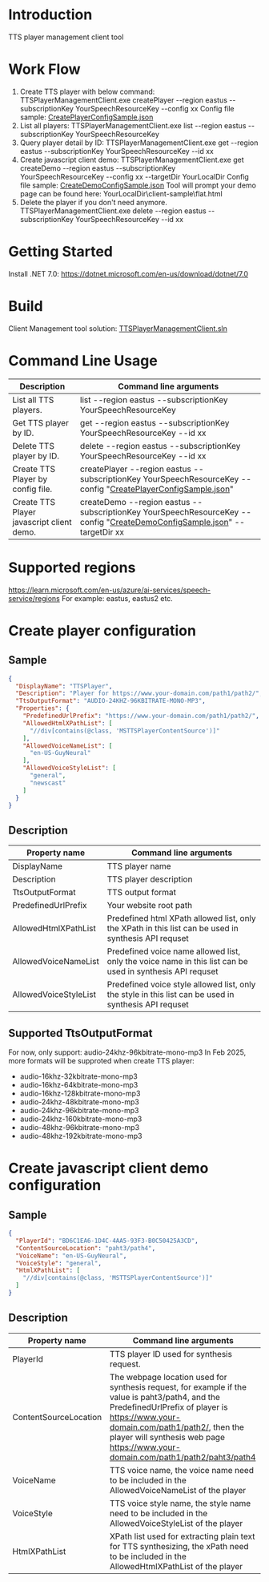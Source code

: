 # Introduction 
TTS player management client tool 

# Work Flow
   1. Create TTS player with below command:
      TTSPlayerManagementClient.exe createPlayer --region eastus --subscriptionKey YourSpeechResourceKey --config xx
      Config file sample: [CreatePlayerConfigSample.json](TTSPlayerManagementClient/Config/CreatePlayerConfigSample.json)
   2. List all players:
      TTSPlayerManagementClient.exe list --region eastus --subscriptionKey YourSpeechResourceKey
   3. Query player detail by ID:
      TTSPlayerManagementClient.exe get --region eastus --subscriptionKey YourSpeechResourceKey --id xx
   4. Create javascript client demo:
      TTSPlayerManagementClient.exe get createDemo --region eastus --subscriptionKey YourSpeechResourceKey --config xx --targetDir YourLocalDir
      Config file sample: [CreateDemoConfigSample.json](TTSPlayerManagementClient/Config/CreateDemoConfigSample.json)
      Tool will prompt your demo page can be found here:
         YourLocalDir\client-sample\flat.html
   5. Delete the player if you don't need anymore.
      TTSPlayerManagementClient.exe delete --region eastus --subscriptionKey YourSpeechResourceKey --id xx

# Getting Started
   Install .NET 7.0:
   https://dotnet.microsoft.com/en-us/download/dotnet/7.0

# Build
   Client Management tool solution: [TTSPlayerManagementClient.sln](TTSPlayerManagementClient.sln)

# Command Line Usage
   | Description | Command line arguments |
   | ------------ | -------------- |
   | List all TTS players. | list --region eastus --subscriptionKey YourSpeechResourceKey |
   | Get TTS player by ID. | get --region eastus --subscriptionKey YourSpeechResourceKey --id xx |
   | Delete TTS player by ID. | delete --region eastus --subscriptionKey YourSpeechResourceKey --id xx |
   | Create TTS Player by config file. | createPlayer --region eastus --subscriptionKey YourSpeechResourceKey --config "[CreatePlayerConfigSample.json](TTSPlayerManagementClient/Config/CreatePlayerConfigSample.json)" |
   | Create TTS Player javascript client demo. | createDemo --region eastus --subscriptionKey YourSpeechResourceKey --config "[CreateDemoConfigSample.json](TTSPlayerManagementClient/Config/CreateDemoConfigSample.json)" --targetDir xx |

# Supported regions
   https://learn.microsoft.com/en-us/azure/ai-services/speech-service/regions
   For example: eastus, eastus2 etc.

# Create player configuration

## Sample
```json
{
  "DisplayName": "TTSPlayer",
  "Description": "Player for https://www.your-domain.com/path1/path2/",
  "TtsOutputFormat": "AUDIO-24KHZ-96KBITRATE-MONO-MP3",
  "Properties": {
    "PredefinedUrlPrefix": "https://www.your-domain.com/path1/path2/",
    "AllowedHtmlXPathList": [
      "//div[contains(@class, 'MSTTSPlayerContentSource')]"
    ],
    "AllowedVoiceNameList": [
      "en-US-GuyNeural"
    ],
    "AllowedVoiceStyleList": [
      "general",
      "newscast"
    ]
  }
}
```

## Description
| Property name | Command line arguments |
| ------------ | -------------- |
| DisplayName | TTS player name |
| Description | TTS player description |
| TtsOutputFormat | TTS output format |
| PredefinedUrlPrefix | Your website root path |
| AllowedHtmlXPathList | Predefined html XPath allowed list, only the XPath in this list can be used in synthesis API requset |
| AllowedVoiceNameList | Predefined voice name allowed list, only the voice name in this list can be used in synthesis API requset |
| AllowedVoiceStyleList | Predefined voice style allowed list, only the style in this list can be used in synthesis API requset |

## Supported TtsOutputFormat
For now, only support: audio-24khz-96kbitrate-mono-mp3
In Feb 2025, more formats will be supproted when create TTS player:
* audio-16khz-32kbitrate-mono-mp3
* audio-16khz-64kbitrate-mono-mp3
* audio-16khz-128kbitrate-mono-mp3
* audio-24khz-48kbitrate-mono-mp3
* audio-24khz-96kbitrate-mono-mp3
* audio-24khz-160kbitrate-mono-mp3
* audio-48khz-96kbitrate-mono-mp3
* audio-48khz-192kbitrate-mono-mp3


# Create javascript client demo configuration

## Sample
```json
{
  "PlayerId": "BD6C1EA6-1D4C-4AA5-93F3-B0C50425A3CD",
  "ContentSourceLocation": "paht3/path4",
  "VoiceName": "en-US-GuyNeural",
  "VoiceStyle": "general",
  "HtmlXPathList": [
    "//div[contains(@class, 'MSTTSPlayerContentSource')]"
  ]
}

```

## Description
| Property name | Command line arguments |
| ------------ | -------------- |
| PlayerId | TTS player ID used for synthesis request. |
| ContentSourceLocation | The webpage location used for synthesis request, for example if the value is paht3/path4, and the PredefinedUrlPrefix of player is https://www.your-domain.com/path1/path2/, then the player will synthesis web page https://www.your-domain.com/path1/path2/paht3/path4 |
| VoiceName | TTS voice name, the voice name need to be included in the AllowedVoiceNameList of the player |
| VoiceStyle | TTS voice style name, the style name need to be included in the AllowedVoiceStyleList of the player |
| HtmlXPathList | XPath list used for extracting plain text for TTS synthesizing, the xPath need to be included in the AllowedHtmlXPathList of the player |

